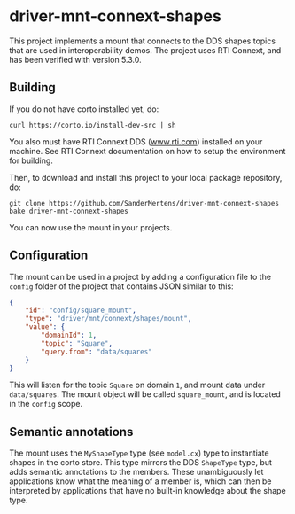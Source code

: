 # driver-mnt-connext-shapes
This project implements a mount that connects to the DDS shapes topics that are used in interoperability demos. The project uses RTI Connext, and has been verified with version 5.3.0.

## Building
If you do not have corto installed yet, do:
```
curl https://corto.io/install-dev-src | sh
```
You also must have RTI Connext DDS (www.rti.com) installed on your machine. See RTI Connext documentation on how to setup the environment for building.

Then, to download and install this project to your local package repository, do:
```
git clone https://github.com/SanderMertens/driver-mnt-connext-shapes
bake driver-mnt-connext-shapes
```
You can now use the mount in your projects.

## Configuration
The mount can be used in a project by adding a configuration file to the `config` folder of the project that contains JSON similar to this:

```json
{
    "id": "config/square_mount",
    "type": "driver/mnt/connext/shapes/mount",
    "value": {
        "domainId": 1,
        "topic": "Square",
        "query.from": "data/squares"
    }
}
```
This will listen for the topic `Square` on domain `1`, and mount data under `data/squares`. The mount object will be called `square_mount`, and is located in the `config` scope.

## Semantic annotations
The mount uses the `MyShapeType` type (see `model.cx`) type to instantiate shapes in the corto store. This type mirrors the DDS `ShapeType` type, but adds semantic annotations to the members. These unambiguously let applications know what the meaning of a member is, which can then be interpreted by applications that have no built-in knowledge about the shape type.
